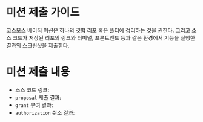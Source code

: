 # 미션 제출 가이드
코스모스 베이직 미션은 하나의 깃헙 리포 혹은 폴더에 정리하는 것을 권한다. 그리고 소스 코드가 저장된 리포의 링크와 터미널, 프론트엔드 등과 같은 환경에서 기능을 실행한 결과의 스크린샷을 제출한다. 

# 미션 제출 내용
* 소스 코드 링크:
* `proposal` 제출 결과:
* `grant` 부여 결과: 
* `authorization` 취소 결과:
